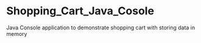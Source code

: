 # Shopping_Cart_Java_Cosole
 Java Console application to demonstrate shopping cart with storing data in memory
